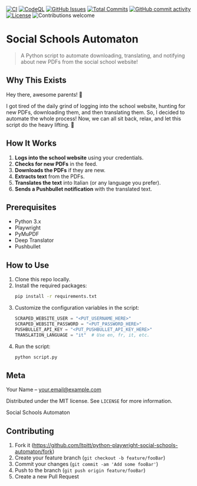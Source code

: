 [![CI](https://github.com/ltpitt/python-playwright-social-schools-automaton/workflows/CI/badge.svg)](https://github.com/ltpitt/python-playwright-social-schools-automaton/actions)
[![CodeQL](https://github.com/ltpitt/python-playwright-social-schools-automaton/workflows/CodeQL/badge.svg)](https://github.com/ltpitt/python-playwright-social-schools-automaton/actions?query=workflow%3ACodeQL)
[![GitHub Issues](https://img.shields.io/github/issues-raw/ltpitt/python-playwright-social-schools-automaton)](https://github.com/ltpitt/python-playwright-social-schools-automaton/issues)
[![Total Commits](https://img.shields.io/github/last-commit/ltpitt/python-playwright-social-schools-automaton)](https://github.com/ltpitt/python-playwright-social-schools-automaton/commits)
[![GitHub commit activity](https://img.shields.io/github/commit-activity/4w/ltpitt/python-playwright-social-schools-automaton?foo=bar)](https://github.com/ltpitt/python-playwright-social-schools-automaton/commits)
[![License](https://img.shields.io/badge/license-MIT-blue.svg)](https://github.com/ltpitt/python-playwright-social-schools-automaton/blob/master/LICENSE)
![Contributions welcome](https://img.shields.io/badge/contributions-welcome-orange.svg)

# Social Schools Automaton
> A Python script to automate downloading, translating, and notifying about new PDFs from the social school website!

## Why This Exists

Hey there, awesome parents! 🎉

I got tired of the daily grind of logging into the school website, hunting for new PDFs, downloading them, and then translating them. So, I decided to automate the whole process! Now, we can all sit back, relax, and let this script do the heavy lifting. 🚀

## How It Works

1. **Logs into the school website** using your credentials.
2. **Checks for new PDFs** in the feed.
3. **Downloads the PDFs** if they are new.
4. **Extracts text** from the PDFs.
5. **Translates the text** into Italian (or any language you prefer).
6. **Sends a Pushbullet notification** with the translated text.

## Prerequisites

- Python 3.x
- Playwright
- PyMuPDF
- Deep Translator
- Pushbullet

## How to Use

1. Clone this repo locally.
2. Install the required packages:
    ```bash
    pip install -r requirements.txt
    ```
3. Customize the configuration variables in the script:
    ```python
    SCRAPED_WEBSITE_USER = "<PUT_USERNAME_HERE>"
    SCRAPED_WEBSITE_PASSWORD = "<PUT_PASSWORD_HERE>"
    PUSHBULLET_API_KEY = "<PUT_PUSHBULLET_API_KEY_HERE>"
    TRANSLATION_LANGUAGE = "it"  # Use en, fr, it, etc.
    ```
4. Run the script:
    ```bash
    python script.py
    ```

## Meta

Your Name – your.email@example.com

Distributed under the MIT license. See ``LICENSE`` for more information.

Social Schools Automaton

## Contributing

1. Fork it (<https://github.com/ltpitt/python-playwright-social-schools-automaton/fork>)
2. Create your feature branch (`git checkout -b feature/fooBar`)
3. Commit your changes (`git commit -am 'Add some fooBar'`)
4. Push to the branch (`git push origin feature/fooBar`)
5. Create a new Pull Request
